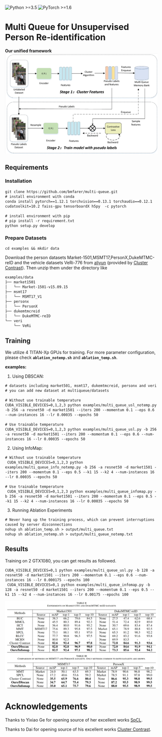 ![Python >=3.5](https://img.shields.io/badge/Python->=3.6-blue.svg)
![PyTorch >=1.6](https://img.shields.io/badge/PyTorch->=1.6-yellow.svg)

# Multi Queue for Unsupervised Person Re-identification

**Our unified framework**
![framework](figs/framework.png)

## Requirements

### Installation

```shell
git clone https://github.com/bmfarer/multi-queue.git
# install environment with conda
conda install pytorch==1.12.1 torchvision==0.13.1 torchaudio==0.12.1 cudatoolkit=10.2 faiss-gpu tensorboardX h5py  -c pytorch

# install environment with pip
# pip install -r requirement.txt
python setup.py develop
```

### Prepare Datasets

```shell
cd examples && mkdir data
```
Download the person datasets Market-1501,MSMT17,PersonX,DukeMTMC-reID and the vehicle datasets VeRi-776 from [aliyun](https://virutalbuy-public.oss-cn-hangzhou.aliyuncs.com/share/data.zip) (provided by [Cluster Contrast](https://github.com/alibaba/cluster-contrast-reid.git)).
Then unzip them under the directory like

```
examples/data
├── market1501
│   └── Market-1501-v15.09.15
├── msmt17
│   └── MSMT17_V1
├── personx
│   └── PersonX
├── dukemtmcreid
│   └── DukeMTMC-reID
└── veri
    └── VeRi
```


## Training

We utilize 4 TITAN-Xp GPUs for training. For more parameter configuration, please check **`ablation_notemp.sh`** and **`ablation_temp.sh`**.

**examples:**

1. Using DBSCAN:
```shell
# datasets including market501, msmt17, dukemtmcreid, personx and veri
# you can add new dataset at multiqueue/datasets

# Without use trainable temperature
CUDA_VISIBLE_DEVICES=0,1,2,3 python examples/multi_queue_usl_notemp.py -b 256 -a resnet50 -d market1501 --iters 200 --momentum 0.1 --eps 0.6 --num-instances 16 --lr 0.00035 --epochs 50

# Use trainable temperature 
CUDA_VISIBLE_DEVICES=0,1,2,3 python examples/multi_queue_usl.py -b 256 -a resnet50 -d market1501 --iters 200 --momentum 0.1 --eps 0.6 --num-instances 16 --lr 0.00035 --epochs 50
```


2. Using InfoMap:
```shell
# Without use trainable temperature
 CUDA_VISIBLE_DEVICES=0,1,2,3 python examples/multi_queue_info_notemp.py -b 256 -a resnet50 -d market1501 --iters 200 --momentum 0.1 --eps 0.5 --k1 15 --k2 4 --num-instances 16 --lr 0.00035 --epochs 50

# Use trainable temperature 
 CUDA_VISIBLE_DEVICES=0,1,2,3 python examples/multi_queue_infomap.py -b 256 -a resnet50 -d market1501 --iters 200 --momentum 0.1 --eps 0.5 --k1 15 --k2 4 --num-instances 16 --lr 0.00035 --epochs 50

```

3. Running Ablation Experiments
```shell
# Never hang up the training process, which can prevent interruptions caused by server disconnections 
nohup sh ablation_temp.sh > output/multi_queue.txt
nohup sh ablation_notemp.sh > output/multi_queue_notemp.txt
```


## Results
Training on 2 GTX1080, you can get results as followed.  
```shell
CUDA_VISIBLE_DEVICES=0,1 python examples/multi_queue_usl.py -b 128 -a resnet50 -d market1501 --iters 200 --momentum 0.1 --eps 0.6 --num-instances 16 --lr 0.000175 --epochs 100
 CUDA_VISIBLE_DEVICES=0,1 python examples/multi_queue_infomap.py -b 128 -a resnet50 -d market1501 --iters 200 --momentum 0.1 --eps 0.5 --k1 15 --k2 4 --num-instances 16 --lr 0.00175 --epochs 100
```
![results](figs/result.png)

# Acknowledgements

Thanks to Yixiao Ge for opening source of her excellent works  [SpCL](https://github.com/yxgeee/SpCL). 

Thanks to Dai for opening source of his excellent works  [Cluster Contrast](https://github.com/alibaba/cluster-contrast-reid.git). 
